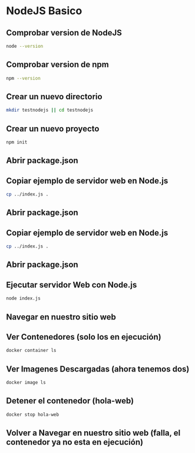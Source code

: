 # NodeJS Basico

## Comprobar version de NodeJS
```bash
node --version
```

## Comprobar version de npm
```bash
npm --version
```

## Crear un nuevo directorio
```bash
mkdir testnodejs || cd testnodejs
```

## Crear un nuevo proyecto
```bash
npm init
```

## Abrir package.json
<walkthrough-editor-open-file filePath="./NodeJS-Basico/testnodejs/package.json"
                              text="Abrir package.json">
</walkthrough-editor-open-file>

## Copiar ejemplo de servidor web en Node.js
```bash
cp ../index.js .
```

## Abrir package.json
<walkthrough-editor-open-file filePath="./NodeJS-Basico/testnodejs/package.json"
                              text="Abrir package.json">
</walkthrough-editor-open-file>

## Copiar ejemplo de servidor web en Node.js
```bash
cp ../index.js .
```

## Abrir package.json
<walkthrough-editor-open-file filePath="./NodeJS-Basico/testnodejs/index.js"
                              text="index.js">
</walkthrough-editor-open-file>


## Ejecutar servidor Web con Node.js
```bash
node index.js
```

## Navegar en nuestro sitio web
<walkthrough-spotlight-pointer spotlightId="devshell-web-preview-button"
                               text="Abrir navegador Web en puerto 8080">
</walkthrough-spotlight-pointer>

## Ver Contenedores (solo los en ejecución)
```bash
docker container ls
```

## Ver Imagenes Descargadas (ahora tenemos dos)
```bash
docker image ls
```

## Detener el contenedor (hola-web)
```bash
docker stop hola-web
```

## Volver a Navegar en nuestro sitio web (falla, el contenedor ya no esta en ejecución)
<walkthrough-spotlight-pointer spotlightId="devshell-web-preview-button"
                               text="Abrir navegador Web en puerto 8080">
</walkthrough-spotlight-pointer>




